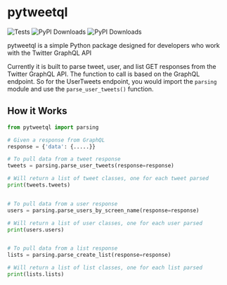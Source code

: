 # pytweetql
![Tests](https://github.com/galactixx/pytweetql/actions/workflows/continuous_integration.yaml/badge.svg)
![PyPI Downloads](https://static.pepy.tech/badge/pytweetql/month)
![PyPI Downloads](https://static.pepy.tech/badge/pytweetql)

pytweetql is a simple Python package designed for developers who work with the Twitter GraphQL API

Currently it is built to parse tweet, user, and list GET responses from the Twitter GraphQL API. The function to call is based on the GraphQL endpoint. So for the UserTweets endpoint, you would import the ```parsing``` module and use the ```parse_user_tweets()``` function.

## How it Works

```python
from pytweetql import parsing

# Given a response from GraphQL
response = {'data': {.....}}

# To pull data from a tweet response
tweets = parsing.parse_user_tweets(response=response)

# Will return a list of tweet classes, one for each tweet parsed
print(tweets.tweets)


# To pull data from a user response
users = parsing.parse_users_by_screen_name(response=response)

# Will return a list of user classes, one for each user parsed
print(users.users)


# To pull data from a list response
lists = parsing.parse_create_list(response=response)

# Will return a list of list classes, one for each list parsed
print(lists.lists)

```
